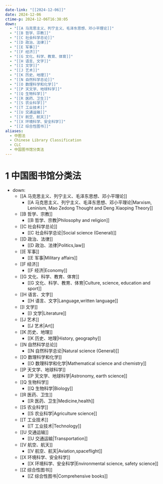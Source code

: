 ```yaml
---
date-link: "[[2024-12-06]]"
date: 2024-12-06
ctime-p: 2024-12-06T16:38:05
down:
  - "[[A 马克思主义、列宁主义、毛泽东思想、邓小平理论]]"
  - "[[B 哲学、宗教]]"
  - "[[C 社会科学总论]]"
  - "[[D 政治、法律]]"
  - "[[E 军事]]"
  - "[[F 经济]]"
  - "[[G 文化、科学、教育、体育]]"
  - "[[H 语言、文字]]"
  - "[[I 文学]]"
  - "[[J 艺术]]"
  - "[[K 历史、地理]]"
  - "[[N 自然科学总论]]"
  - "[[O 数理科学和化学]]"
  - "[[P 天文学、地球科学]]"
  - "[[Q 生物科学]]"
  - "[[R 医药、卫生]]"
  - "[[S 农业科学]]"
  - "[[T 工业技术]]"
  - "[[U 交通运输]]"
  - "[[V 航空、航天]]"
  - "[[X 环境科学、安全科学]]"
  - "[[Z 综合性图书]]"
aliases:
  - 中图法
  - Chinese Library Classification
  - CLC
  - 中国图书馆分类法
---
```


# 1 中国图书馆分类法

- down:
	- [[A 马克思主义、列宁主义、毛泽东思想、邓小平理论]]
		- [[A 马克思主义、列宁主义、毛泽东思想、邓小平理论|Marxism, Leninism, Mao Zedong Thought and Deng Xiaoping Theory]]
	- [[B 哲学、宗教]]
		- [[B 哲学、宗教|Philosophy and religion]]
	- [[C 社会科学总论]]
		- [[C 社会科学总论|Social science (General)]]
	- [[D 政治、法律]]
		- [[D 政治、法律|Politics,law]]
	- [[E 军事]]
		- [[E 军事|Military affairs]]
	- [[F 经济]]
		- [[F 经济|Economy]]
	- [[G 文化、科学、教育、体育]]
		- [[G 文化、科学、教育、体育|Culture, science, education and sport]]
	- [[H 语言、文字]]
		- [[H 语言、文字|Language,written language]]
	- [[I 文学]]
		- [[I 文学|Literature]]
	- [[J 艺术]]
		- [[J 艺术|Art]]
	- [[K 历史、地理]]
		- [[K 历史、地理|History, geography]]
	- [[N 自然科学总论]]
		- [[N 自然科学总论|Natural science (General)]]
	- [[O 数理科学和化学]]
		- [[O 数理科学和化学|Mathematical science and chemistry]]
	- [[P 天文学、地球科学]]
		- [[P 天文学、地球科学|Astronomy, earth science]]
	- [[Q 生物科学]]
		- [[Q 生物科学|Biology]]
	- [[R 医药、卫生]]
		- [[R 医药、卫生|Medicine,health]]
	- [[S 农业科学]]
		- [[S 农业科学|Agriculture science]]
	- [[T 工业技术]]
		- [[T 工业技术|Technology]]
	- [[U 交通运输]]
		- [[U 交通运输|Transportation]]
	- [[V 航空、航天]]
		- [[V 航空、航天|Aviation,spaceflight]]
	- [[X 环境科学、安全科学]]
		- [[X 环境科学、安全科学|Environmental science, safety science]]
	- [[Z 综合性图书]]
		- [[Z 综合性图书|Comprehensive books]]

